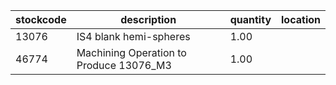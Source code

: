 |stockcode|description|quantity|location|
|---------|-----------|--------|--------|
|13076|IS4 blank hemi-spheres|1.00||
|46774|Machining Operation to Produce 13076_M3|1.00||
